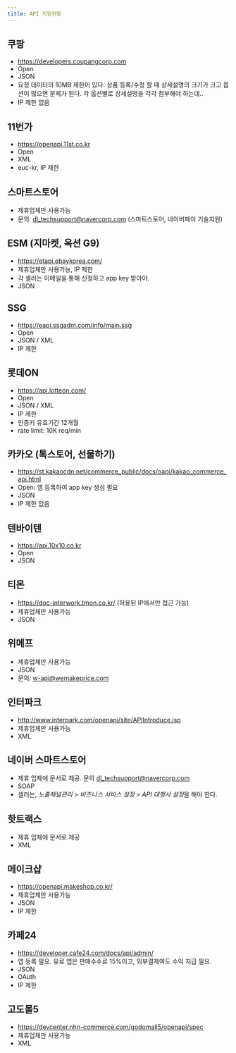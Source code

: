 ```yaml
---
title: API 지원현황
---
```


## 쿠팡
- https://developers.coupangcorp.com
- Open
- JSON
- 요청 데이터의 10MB 제한이 있다. 상품 등록/수정 할 때 상세설명의 크기가 크고 옵션이 많으면 문제가 된다. 각 옵션별로 상세설명을 각각 첨부해야 하는데..
- IP 제한 없음



## 11번가
- https://openapi.11st.co.kr
- Open
- XML
- euc-kr, IP 제한



## 스마트스토어
- 제휴업체만 사용가능
- 문의: [dl_techsupport@navercorp.com](mailto:dl_techsupport@navercorp.com) (스마트스토어, 네이버페이 기술지원)



## ESM (지마켓, 옥션 G9)
- https://etapi.ebaykorea.com/
- 제휴업체만 사용가능, IP 제한
- 각 셀러는 이메일을 통해 신청하고 app key 받아야.
- JSON



## SSG
- https://eapi.ssgadm.com/info/main.ssg
- Open
- JSON / XML
- IP 제한



## 롯데ON
- https://api.lotteon.com/
- Open
- JSON / XML
- IP 제한
- 인증키 유효기간 12개월
- rate limit: 10K req/min


## 카카오 (톡스토어, 선물하기)
- https://st.kakaocdn.net/commerce_public/docs/oapi/kakao_commerce_api.html
- Open: 앱 등록하여 app key 생성 필요
- JSON
- IP 제한 없음



## 텐바이텐
- https://api.10x10.co.kr
- Open
- JSON



## 티몬
- https://doc-interwork.tmon.co.kr/ (허용된 IP에서만 접근 가능)
- 제휴업체만 사용가능
- JSON


## 위메프
- 제휴업체만 사용가능
- JSON
- 문의: [w-api@wemakeprice.com](mailto:w-api@wemakeprice.com)

## 인터파크
- http://www.interpark.com/openapi/site/APIIntroduce.jsp
- 제휴업체만 사용가능
- XML



## 네이버 스마트스토어
- 제휴 업체에 문서로 제공. 문의 dl_techsupport@navercorp.com
- SOAP
- 셀러는, *노출채널관리 > 비즈니스 서비스 설정 > API 대행사 설정*을 해야 한다.


## 핫트랙스
- 제휴 업체에 문서로 제공
- XML



## 메이크샵
- https://openapi.makeshop.co.kr/
- 제휴업체만 사용가능
- JSON
- IP 제한


## 카페24
- https://developer.cafe24.com/docs/api/admin/
- 앱 등록 필요. 유료 앱은 판매수수료 15%이고, 외부결제여도 수익 지급 필요.
- JSON
- OAuth
- IP 제한



## 고도몰5
- https://devcenter.nhn-commerce.com/godomall5/openapi/spec
- 제휴업체만 사용가능
- XML